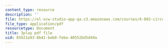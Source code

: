 ```yaml
---
content_type: resource
description: ''
file: https://ol-ocw-studio-app-qa.s3.amazonaws.com/courses/6-002-circuits-and-electronics-spring-2007/85621a938b41beb0feba40552bd5d49a_jURSAKBlIZA.pdf
file_type: application/pdf
resourcetype: Document
title: 3play pdf file
uid: 85621a93-8b41-beb0-feba-40552bd5d49a
---
```

